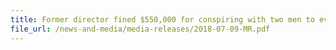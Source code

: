 ```yaml
---
title: Former director fined $550,000 for conspiring with two men to evade duties and GST on 2,700 cartons of beer 
file_url: /news-and-media/media-releases/2018-07-09-MR.pdf
---
```


